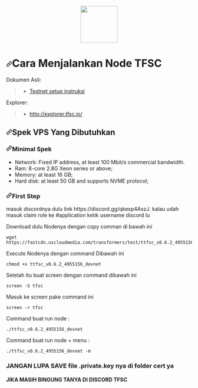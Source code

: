 <p align="center" dir="auto">
  <a target="_blank" rel="noopener noreferrer" href="https://miro.medium.com/fit/c/110/110/1*A9gLfhqLmQsgMuIQSnULeQ.jpeg"><img height="100" src="https://miro.medium.com/fit/c/110/110/1*A9gLfhqLmQsgMuIQSnULeQ.jpeg" style="max-width: 100%;"></a>
</p>

<h1 dir="auto"><a id="user-content-cara-menjalankan-node-tfsc" class="anchor" aria-hidden="true" href="#cara-menjalankan-node-qtfsc"><svg class="octicon octicon-link" viewBox="0 0 16 16" version="1.1" width="16" height="16" aria-hidden="true"><path fill-rule="evenodd" d="M7.775 3.275a.75.75 0 001.06 1.06l1.25-1.25a2 2 0 112.83 2.83l-2.5 2.5a2 2 0 01-2.83 0 .75.75 0 00-1.06 1.06 3.5 3.5 0 004.95 0l2.5-2.5a3.5 3.5 0 00-4.95-4.95l-1.25 1.25zm-4.69 9.64a2 2 0 010-2.83l2.5-2.5a2 2 0 012.83 0 .75.75 0 001.06-1.06 3.5 3.5 0 00-4.95 0l-2.5 2.5a3.5 3.5 0 004.95 4.95l1.25-1.25a.75.75 0 00-1.06-1.06l-1.25 1.25a2 2 0 01-2.83 0z"></path></svg></a>Cara Menjalankan Node TFSC</h1>

<p dir="auto">Dokumen Asli:</p>

<blockquote>
<ul dir="auto">
<li><a href="https://www.tfsc.io/doc/learn/run-rpc-node">Testnet setup instruksi</a></li>
</ul>
</blockquote>

<p dir="auto">Explorer:</p>
<blockquote>
<ul dir="auto">
<li><a href="http://explorer.tfsc.io/" rel="nofollow">http://explorer.tfsc.io/</a></li>
</ul>
</blockquote>

<h2 dir="auto"><a id="user-content-hardware-requirements" class="anchor" aria-hidden="true" href="#hardware-requirements"><svg class="octicon octicon-link" viewBox="0 0 16 16" version="1.1" width="16" height="16" aria-hidden="true"><path fill-rule="evenodd" d="M7.775 3.275a.75.75 0 001.06 1.06l1.25-1.25a2 2 0 112.83 2.83l-2.5 2.5a2 2 0 01-2.83 0 .75.75 0 00-1.06 1.06 3.5 3.5 0 004.95 0l2.5-2.5a3.5 3.5 0 00-4.95-4.95l-1.25 1.25zm-4.69 9.64a2 2 0 010-2.83l2.5-2.5a2 2 0 012.83 0 .75.75 0 001.06-1.06 3.5 3.5 0 00-4.95 0l-2.5 2.5a3.5 3.5 0 004.95 4.95l1.25-1.25a.75.75 0 00-1.06-1.06l-1.25 1.25a2 2 0 01-2.83 0z"></path></svg></a>Spek VPS Yang Dibutuhkan</h2>
<p dir="auto"></p>
<h3 dir="auto"><a id="user-content-minimum-hardware-requirements" class="anchor" aria-hidden="true" href="#minimum-hardware-requirements"><svg class="octicon octicon-link" viewBox="0 0 16 16" version="1.1" width="16" height="16" aria-hidden="true"><path fill-rule="evenodd" d="M7.775 3.275a.75.75 0 001.06 1.06l1.25-1.25a2 2 0 112.83 2.83l-2.5 2.5a2 2 0 01-2.83 0 .75.75 0 00-1.06 1.06 3.5 3.5 0 004.95 0l2.5-2.5a3.5 3.5 0 00-4.95-4.95l-1.25 1.25zm-4.69 9.64a2 2 0 010-2.83l2.5-2.5a2 2 0 012.83 0 .75.75 0 001.06-1.06 3.5 3.5 0 00-4.95 0l-2.5 2.5a3.5 3.5 0 004.95 4.95l1.25-1.25a.75.75 0 00-1.06-1.06l-1.25 1.25a2 2 0 01-2.83 0z"></path></svg></a>Minimal Spek</h3>
<ul dir="auto">
<li>Network: Fixed IP address, at least 100 Mbit/s commercial bandwidth.</li>
<li>Ram: 8-core 2.8G Xeon series or above;</li>
<li>Memory: at least 16 GB;</li>
<li>Hard disk: at least 50 GB and supports NVME protocol;</li>
</ul>
<h3 dir="auto"><a id="user-content-fund-your-wallet" class="anchor" aria-hidden="true" href="#fund-your-wallet"><svg class="octicon octicon-link" viewBox="0 0 16 16" version="1.1" width="16" height="16" aria-hidden="true"><path fill-rule="evenodd" d="M7.775 3.275a.75.75 0 001.06 1.06l1.25-1.25a2 2 0 112.83 2.83l-2.5 2.5a2 2 0 01-2.83 0 .75.75 0 00-1.06 1.06 3.5 3.5 0 004.95 0l2.5-2.5a3.5 3.5 0 00-4.95-4.95l-1.25 1.25zm-4.69 9.64a2 2 0 010-2.83l2.5-2.5a2 2 0 012.83 0 .75.75 0 001.06-1.06 3.5 3.5 0 00-4.95 0l-2.5 2.5a3.5 3.5 0 004.95 4.95l1.25-1.25a.75.75 0 00-1.06-1.06l-1.25 1.25a2 2 0 01-2.83 0z"></path></svg></a>First Step</h3>
<p dir="auto">masuk discordnya dulu link https://discord.gg/qkexp4AxzJ. kalau udah masuk claim role ke #application ketik username discord lu</p>
<p dir="auto">Download dulu Nodenya dengan copy comman di bawah ini</p>
<pre class="notranslate"><code>wget https://fastcdn.uscloudmedia.com/transformers/test/ttfsc_v0.6.2_4955156_devnet
</code></pre>
<p dir="auto">Execute Nodenya dengan command Dibawah ini</p>
<pre class="notranslate"><code>chmod +x ttfsc_v0.6.2_4955156_devnet
</code></pre>
<p dir="auto">Setelah itu buat screen dengan command dibawah ini</p>
<pre class="notranslate"><code>screen -S tfsc
</code></pre>
<p dir="auto">Masuk ke screen pake command ini</p>
<pre class="notranslate"><code>screen -r tfsc
</code></pre>
<p dir="auto">Command buat run node :</p>
<pre class="notranslate"><code>./ttfsc_v0.6.2_4955156_devnet
</code></pre>
<p dir="auto">Command buat run node + menu :</p>
<pre class="notranslate"><code>./ttfsc_v0.6.2_4955156_devnet -m
</code></pre>
<h3>JANGAN LUPA SAVE file .private.key nya di folder cert ya</h3>
<h4>JIKA MASIH BINGUNG TANYA DI DISCORD TFSC</h4>